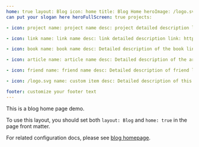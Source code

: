 ```yaml
---
home: true layout: Blog icon: home title: Blog Home heroImage: /logo.svg heroText: the name of your blog tagline: You
can put your slogan here heroFullScreen: true projects:

- icon: project name: project name desc: project detailed description link: https://your.project.link

- icon: link name: link name desc: link detailed description link: https://link.address

- icon: book name: book name desc: Detailed description of the book link: https://link.to.your.book

- icon: article name: article name desc: Detailed description of the article link: https://link.to.your.article

- icon: friend name: friend name desc: Detailed description of friend link: https://link.to.your.friend

- icon: /logo.svg name: custom item desc: Detailed description of this custom item link: https://link.to.your.friend

footer: customize your footer text
---
```


This is a blog home page demo.

To use this layout, you should set both `layout: Blog` and `home: true` in the page front matter.

For related configuration docs, please see [blog homepage](https://vuepress-theme-hope.github.io/v2/guide/blog/home/).
